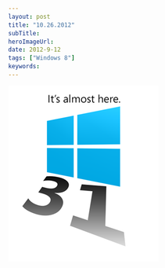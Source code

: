 ```yaml
---
layout: post 
title: "10.26.2012"
subTitle: 
heroImageUrl: 
date: 2012-9-12
tags: ["Windows 8"]
keywords: 
---
```


[![31DaysofWindows8](31DaysofWindows8_thumb1.png "31DaysofWindows8")](http://csell.net/wp-content/uploads/2012/09/31DaysofWindows81.png)